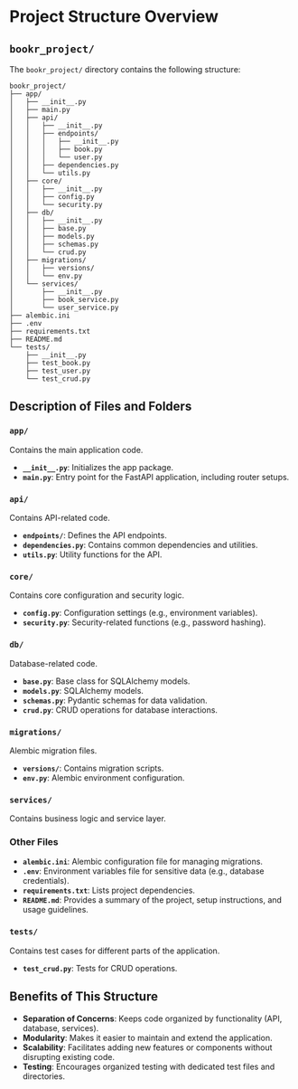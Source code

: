 
# Project Structure Overview

## `bookr_project/`

The `bookr_project/` directory contains the following structure:

```plaintext
bookr_project/
├── app/
│   ├── __init__.py
│   ├── main.py
│   ├── api/
│   │   ├── __init__.py
│   │   ├── endpoints/
│   │   │   ├── __init__.py
│   │   │   ├── book.py
│   │   │   └── user.py
│   │   ├── dependencies.py
│   │   └── utils.py
│   ├── core/
│   │   ├── __init__.py
│   │   ├── config.py
│   │   └── security.py
│   ├── db/
│   │   ├── __init__.py
│   │   ├── base.py
│   │   ├── models.py
│   │   ├── schemas.py
│   │   └── crud.py
│   ├── migrations/
│   │   ├── versions/
│   │   └── env.py
│   └── services/
│       ├── __init__.py
│       ├── book_service.py
│       └── user_service.py
├── alembic.ini
├── .env
├── requirements.txt
├── README.md
└── tests/
    ├── __init__.py
    ├── test_book.py
    ├── test_user.py
    └── test_crud.py
```

## Description of Files and Folders

### `app/`
Contains the main application code.

- **`__init__.py`**: Initializes the app package.
- **`main.py`**: Entry point for the FastAPI application, including router setups.

### `api/`
Contains API-related code.

- **`endpoints/`**: Defines the API endpoints.
- **`dependencies.py`**: Contains common dependencies and utilities.
- **`utils.py`**: Utility functions for the API.

### `core/`
Contains core configuration and security logic.

- **`config.py`**: Configuration settings (e.g., environment variables).
- **`security.py`**: Security-related functions (e.g., password hashing).

### `db/`
Database-related code.

- **`base.py`**: Base class for SQLAlchemy models.
- **`models.py`**: SQLAlchemy models.
- **`schemas.py`**: Pydantic schemas for data validation.
- **`crud.py`**: CRUD operations for database interactions.

### `migrations/`
Alembic migration files.

- **`versions/`**: Contains migration scripts.
- **`env.py`**: Alembic environment configuration.

### `services/`
Contains business logic and service layer.

### Other Files

- **`alembic.ini`**: Alembic configuration file for managing migrations.
- **`.env`**: Environment variables file for sensitive data (e.g., database credentials).
- **`requirements.txt`**: Lists project dependencies.
- **`README.md`**: Provides a summary of the project, setup instructions, and usage guidelines.

### `tests/`
Contains test cases for different parts of the application.
- **`test_crud.py`**: Tests for CRUD operations.

## Benefits of This Structure

- **Separation of Concerns**: Keeps code organized by functionality (API, database, services).
- **Modularity**: Makes it easier to maintain and extend the application.
- **Scalability**: Facilitates adding new features or components without disrupting existing code.
- **Testing**: Encourages organized testing with dedicated test files and directories.
